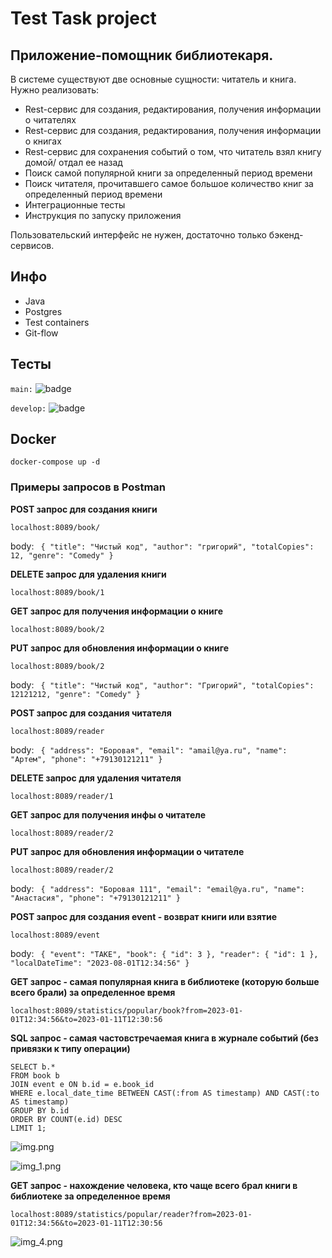 # Test Task project

## Приложение-помощник библиотекаря.
В системе существуют две основные сущности: читатель и книга.
Нужно реализовать:
- Rest-сервис для создания, редактирования, получения информации о читателях
- Rest-сервис для создания, редактирования, получения информации о книгах
- Rest-сервис для сохранения событий о том, что читатель взял книгу домой/ отдал ее назад
- Поиск самой популярной книги за определенный период времени
- Поиск читателя, прочитавшего самое большое количество книг за определенный период времени
- Интеграционные тесты
- Инструкция по запуску приложения

Пользовательский интерфейс не нужен, достаточно только бэкенд-сервисов.

## Инфо
- Java
- Postgres
- Test containers
- Git-flow


## Тесты
```main:```
![badge](https://github.com/Luciferuz/TestTask/actions/workflows/maven.yml/badge.svg?branch=main)

```develop:```
![badge](https://github.com/Luciferuz/TestTask/actions/workflows/maven.yml/badge.svg?branch=develop)

## Docker

```docker-compose up -d```

### Примеры запросов в Postman

**POST запрос для создания книги**

```localhost:8089/book/```

body: ```
{
"title": "Чистый код",
"author": "григорий",
"totalCopies": 12,
"genre": "Comedy"
}```

**DELETE запрос для удаления книги** 

```localhost:8089/book/1```

**GET запрос для получения информации о книге** 

```localhost:8089/book/2```

**PUT запрос для обновления информации о книге** 

```localhost:8089/book/2```

body: ```
{
"title": "Чистый код",
"author": "Григорий",
"totalCopies": 12121212,
"genre": "Comedy"
}```

**POST запрос для создания читателя**

```localhost:8089/reader```

body: ```
{
"address": "Боровая",
"email": "amail@ya.ru",
"name": "Артем",
"phone": "+79130121211"
}```

**DELETE запрос для удаления читателя** 

```localhost:8089/reader/1```

**GET запрос для получения инфы о читателе** 

```localhost:8089/reader/2```

**PUT запрос для обновления информации о читателе** 

```localhost:8089/reader/2```

body: ```
{
"address": "Боровая 111",
"email": "email@ya.ru",
"name": "Анастасия",
"phone": "+79130121211"
}```

**POST запрос для создания event - возврат книги или взятие**

```localhost:8089/event```

body: ```
{
"event": "TAKE",
"book": {
"id": 3
},
"reader": {
"id": 1
},
"localDateTime": "2023-08-01T12:34:56"
}```

**GET запрос - самая популярная книга в библиотеке (которую больше всего брали) за определенное время** 

```localhost:8089/statistics/popular/book?from=2023-01-01T12:34:56&to=2023-01-11T12:30:56```

**SQL запрос - самая частовстречаемая книга в журнале событий (без привязки к типу операции)** 

```
SELECT b.*
FROM book b
JOIN event e ON b.id = e.book_id
WHERE e.local_date_time BETWEEN CAST(:from AS timestamp) AND CAST(:to AS timestamp)
GROUP BY b.id
ORDER BY COUNT(e.id) DESC
LIMIT 1;
```

![img.png](img.png)

![img_1.png](img_1.png)

**GET запрос - нахождение человека, кто чаще всего брал книги в библиотеке за определенное время**

```localhost:8089/statistics/popular/reader?from=2023-01-01T12:34:56&to=2023-01-11T12:30:56```

![img_4.png](img_4.png)

